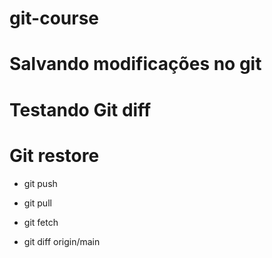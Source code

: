 # git-course

# Salvando modificações no git 

# Testando Git diff

# Git restore

* git push

* git pull
* git fetch
* git diff origin/main